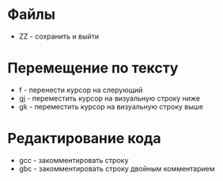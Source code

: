 # Файлы
- ZZ - сохранить и выйти

# Перемещение по тексту
- f<char> - перенести курсор на слерующий <char>
- gj - переместить курсор на визуальную строку ниже
- gk - переместить курсор на визуальную строку выше

# Редактирование кода
- gcc - закомментировать строку
- gbc - закомментировать строку двойным комментарием
